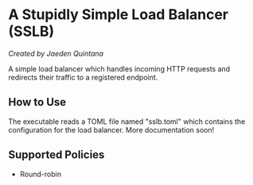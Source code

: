 # A Stupidly Simple Load Balancer (SSLB)
*Created by Jaeden Quintana*

A simple load balancer which handles incoming HTTP requests and redirects their traffic
to a registered endpoint.

## How to Use
The executable reads a TOML file named "sslb.toml" which contains the configuration
for the load balancer. More documentation soon!

## Supported Policies
* Round-robin
